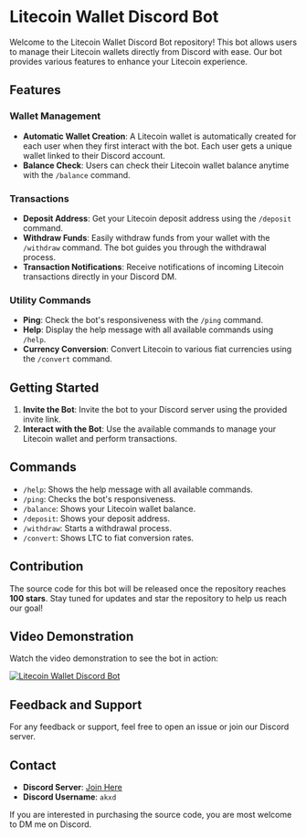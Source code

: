 # Litecoin Wallet Discord Bot

Welcome to the Litecoin Wallet Discord Bot repository! This bot allows users to manage their Litecoin wallets directly from Discord with ease. Our bot provides various features to enhance your Litecoin experience.

## Features

### Wallet Management
- **Automatic Wallet Creation**: A Litecoin wallet is automatically created for each user when they first interact with the bot. Each user gets a unique wallet linked to their Discord account.
- **Balance Check**: Users can check their Litecoin wallet balance anytime with the `/balance` command.

### Transactions
- **Deposit Address**: Get your Litecoin deposit address using the `/deposit` command.
- **Withdraw Funds**: Easily withdraw funds from your wallet with the `/withdraw` command. The bot guides you through the withdrawal process.
- **Transaction Notifications**: Receive notifications of incoming Litecoin transactions directly in your Discord DM.

### Utility Commands
- **Ping**: Check the bot's responsiveness with the `/ping` command.
- **Help**: Display the help message with all available commands using `/help`.
- **Currency Conversion**: Convert Litecoin to various fiat currencies using the `/convert` command.

## Getting Started

1. **Invite the Bot**: Invite the bot to your Discord server using the provided invite link.
2. **Interact with the Bot**: Use the available commands to manage your Litecoin wallet and perform transactions.

## Commands

- `/help`: Shows the help message with all available commands.
- `/ping`: Checks the bot's responsiveness.
- `/balance`: Shows your Litecoin wallet balance.
- `/deposit`: Shows your deposit address.
- `/withdraw`: Starts a withdrawal process.
- `/convert`: Shows LTC to fiat conversion rates.

## Contribution

The source code for this bot will be released once the repository reaches **100 stars**. Stay tuned for updates and star the repository to help us reach our goal!

## Video Demonstration

Watch the video demonstration to see the bot in action:

[![Litecoin Wallet Discord Bot](https://www.youtube.com/watch?v=rAfg_DIVYdU)](https://www.youtube.com/watch?v=rAfg_DIVYdU)

## Feedback and Support

For any feedback or support, feel free to open an issue or join our Discord server.

## Contact

- **Discord Server**: [Join Here](https://discord.gg/wksRW73Ytp)
- **Discord Username**: `akxd`

If you are interested in purchasing the source code, you are most welcome to DM me on Discord.
